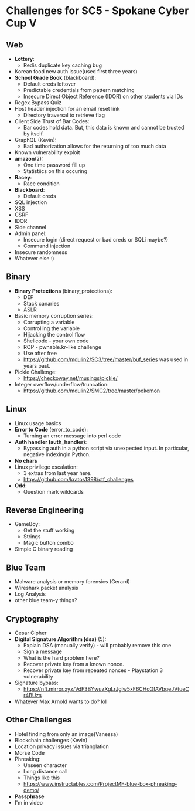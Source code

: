 # Challenges for SC5 - Spokane Cyber Cup V

## Web 
- **Lottery**:
	- Redis duplicate key caching bug
- Korean food new auth issue(used first three years)
- **School Grade Book** (blackboard): 
	- Default creds leftover
	- Predictable credentials from pattern matching
	- Insecure Direct Object Reference (IDOR) on other students via IDs
- Regex Bypass Quiz 
- Host header injection for an email reset link 
	- Directory traversal to retrieve flag
- Client Side Trust of Bar Codes:
	- Bar codes hold data. But, this data is known and cannot be trusted by itself. 
- GraphQL (Kevin):
	- Bad authorization allows for the returning of too much data
- Known vulnerability exploit
- **amazon**(2): 
	- One time password fill up
	- Statistiics on this occuring
- **Racey**:
	- Race condition
- **Blackboard**:
	- Default creds
- SQL injection
- XSS
- CSRF
- IDOR
- Side channel
- Admin panel:
	- Insecure login (direct request or bad creds or SQLi maybe?) 
	- Command injection
- Insecure randomness
- Whatever else :) 


## Binary 
- **Binary Protections** (binary_protections):
	- DEP
	- Stack canaries
	- ASLR
- Basic memory corruption series: 
	- Corrupting a variable
	- Controlling the variable
	- Hijacking the control flow
	- Shellcode - your own code
	- ROP - pwnable.kr-like challenge
	- Use after free
	- https://github.com/mdulin2/SC3/tree/master/buf_series was used in years past. 
- Pickle Challenge: 
	- https://checkoway.net/musings/pickle/
- Integer overflow/underflow/truncation:
	- https://github.com/mdulin2/SMC2/tree/master/pokemon
	
## Linux 
- Linux usage basics
- **Error to Code** (error_to_code):
	- Turning an error message into perl code
- **Auth handler (auth_handler)**: 
	- Bypassing auth in a python script via unexpected input. In particular, negative indexingin Python.
- **No chars**
- Linux privilege escalation: 
	- 3 extras from last year here.
	- https://github.com/kratos1398/ctf_challenges
- **Odd**: 
	- Question mark wildcards

## Reverse Engineering 
- GameBoy:
	- Get the stuff working
	- Strings
	- Magic button combo
- Simple C binary reading

## Blue Team 
- Malware analysis or memory forensics (Gerard) 
- Wireshark packet analysis 
- Log Analysis 
- other blue team-y things?

## Cryptography
- Cesar Cipher
- **Digital Signature Algorithm (dsa)** (5): 
	- Explain DSA (manually verify) - will probably remove this one
	- Sign a message
	- What is the hard problem here? 
	- Recover private key from a known nonce. 
	- Recover private key from repeated nonces - Playstation 3 vulnerability 
- Signature bypass:
	- https://nft.mirror.xyz/VdF3BYwuzXgLrJglw5xF6CHcQfAVbqeJVtueCr4BUzs
- Whatever Max Arnold wants to do? lol

## Other Challenges
- Hotel finding from only an image(Vanessa) 
- Blockchain challenges (Kevin)
- Location privacy issues via trianglation
- Morse Code
- Phreaking:
	- Unseen character
	- Long distance call
	- Things like this
	- https://www.instructables.com/ProjectMF-blue-box-phreaking-demo/
- **Passphrase**
- I'm in video

